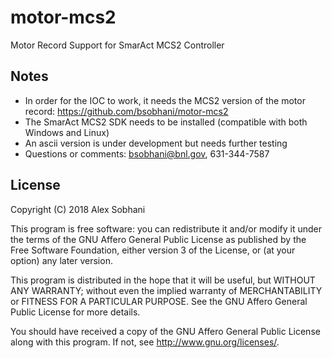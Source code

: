 # motor-mcs2
Motor Record Support for SmarAct MCS2 Controller

Notes
-------
* In order for the IOC to work, it needs the MCS2 version of the motor record: https://github.com/bsobhani/motor-mcs2
* The SmarAct MCS2 SDK needs to be installed (compatible with both Windows and Linux)
* An ascii version is under development but needs further testing
* Questions or comments: bsobhani@bnl.gov, 631-344-7587

License
-------

Copyright (C) 2018 Alex Sobhani

This program is free software: you can redistribute it and/or modify
it under the terms of the GNU Affero General Public License as published by
the Free Software Foundation, either version 3 of the License, or
(at your option) any later version.

This program is distributed in the hope that it will be useful,
but WITHOUT ANY WARRANTY; without even the implied warranty of
MERCHANTABILITY or FITNESS FOR A PARTICULAR PURPOSE.  See the
GNU Affero General Public License for more details.

You should have received a copy of the GNU Affero General Public License
along with this program.  If not, see <http://www.gnu.org/licenses/>.
